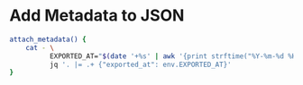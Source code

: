 # Add Metadata to JSON
```bash
attach_metadata() {
    cat - \
          EXPORTED_AT="$(date '+%s' | awk '{print strftime("%Y-%m-%d %H:%M:%S", $1)}')" \
          jq '. |= .+ {"exported_at": env.EXPORTED_AT}'
}
```

